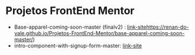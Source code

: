 # Projetos FrontEnd Mentor
 - Base-apparel-coming-soon-master (finalv2) : [link-site](https://renan-do-vale.github.io/Projetos-FrontEnd-Mentor/base-apparel-coming-soon-master/)https://renan-do-vale.github.io/Projetos-FrontEnd-Mentor/base-apparel-coming-soon-master/)
 - intro-component-with-signup-form-master: [link-site](https://renan-do-vale.github.io/Projetos-FrontEnd-Mentor/intro-component-with-signup-form-master/)
